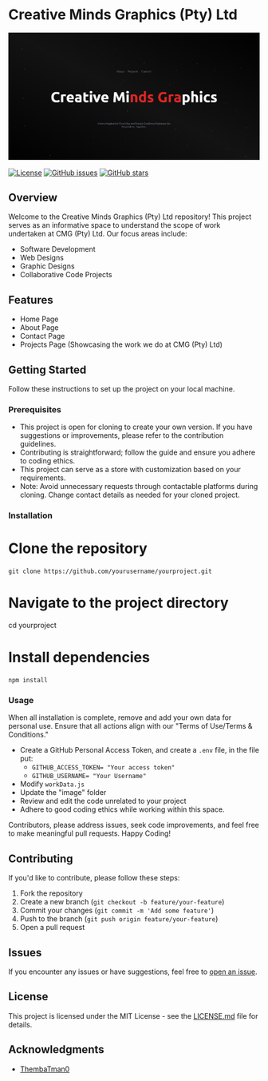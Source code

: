 # Creative Minds Graphics (Pty) Ltd

<img src="https://github.com/Ubaton/creativemgportfolio/blob/master/src/assets/images/The%20Project%20Portfolio.png" alt=""/>

[![License](https://img.shields.io/badge/License-MIT-blue.svg)](https://opensource.org/licenses/MIT) [![GitHub issues](https://img.shields.io/github/issues/yourusername/yourproject)](https://github.com/Ubaton/creativemgportfolio/issues) [![GitHub stars](https://img.shields.io/github/stars/yourusername/yourproject)](https://github.com/Ubaton/creativemgportfolio/stargazers)

## Overview

Welcome to the Creative Minds Graphics (Pty) Ltd repository! This project serves as an informative space to understand the scope of work undertaken at CMG (Pty) Ltd. Our focus areas include:

- Software Development
- Web Designs
- Graphic Designs
- Collaborative Code Projects

## Features

- Home Page
- About Page
- Contact Page
- Projects Page (Showcasing the work we do at CMG (Pty) Ltd)

## Getting Started

Follow these instructions to set up the project on your local machine.

### Prerequisites

- This project is open for cloning to create your own version. If you have suggestions or improvements, please refer to the contribution guidelines.
- Contributing is straightforward; follow the guide and ensure you adhere to coding ethics.
- This project can serve as a store with customization based on your requirements.
- Note: Avoid unnecessary requests through contactable platforms during cloning. Change contact details as needed for your cloned project.

### Installation

# Clone the repository

`git clone https://github.com/yourusername/yourproject.git`

# Navigate to the project directory

cd yourproject

# Install dependencies

`npm install`

### Usage

When all installation is complete, remove and add your own data for personal use. Ensure that all actions align with our "Terms of Use/Terms & Conditions."

- Create a GitHub Personal Access Token, and create a `.env` file, in the file put:
  - `GITHUB_ACCESS_TOKEN= "Your access token"`
  - `GITHUB_USERNAME= "Your Username"`
- Modify `workData.js`
- Update the "image" folder
- Review and edit the code unrelated to your project
- Adhere to good coding ethics while working within this space.

Contributors, please address issues, seek code improvements, and feel free to make meaningful pull requests. Happy Coding!

## Contributing

If you'd like to contribute, please follow these steps:

1.  Fork the repository
2.  Create a new branch (`git checkout -b feature/your-feature`)
3.  Commit your changes (`git commit -m 'Add some feature'`)
4.  Push to the branch (`git push origin feature/your-feature`)
5.  Open a pull request

## Issues

If you encounter any issues or have suggestions, feel free to [open an issue](https://github.com/Ubaton/creativemgportfolio/issues).

## License

This project is licensed under the MIT License - see the [LICENSE.md](https://opensource.org/license/mit/) file for details.

## Acknowledgments

- [ThembaTman0](https://github.com/ThembaTman0)
